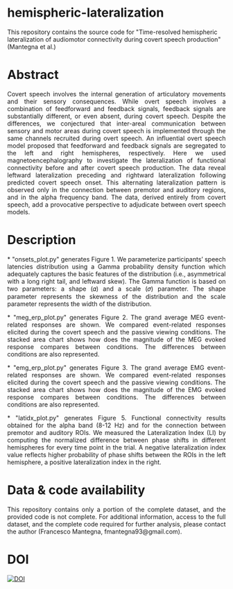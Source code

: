 # hemispheric-lateralization
This repository contains the source code for "Time-resolved hemispheric lateralization of audiomotor connectivity during covert speech production" (Mantegna et al.)

# Abstract

<p align="justify"> Covert speech involves the internal generation of articulatory movements and their sensory consequences. While overt speech involves a combination of feedforward and feedback signals, feedback signals are substantially different, or even absent, during covert speech. Despite the differences, we conjectured that inter-areal communication between sensory and motor areas during covert speech is implemented through the same channels recruited during overt speech. An influential overt speech model proposed that feedforward and feedback signals are segregated to the left and right hemispheres, respectively. Here we used magnetoencephalography to investigate the lateralization of functional connectivity before and after covert speech production. The data reveal leftward lateralization preceding and rightward lateralization following predicted covert speech onset. This alternating lateralization pattern is observed only in the connection between premotor and auditory regions, and in the alpha frequency band. The data, derived entirely from covert speech, add a provocative perspective to adjudicate between overt speech models. </p>

# Description

<p align="justify"> * "onsets_plot.py" generates Figure 1. We parameterize participants’ speech latencies distribution using a Gamma probability density function which adequately captures the basic features of the distribution (i.e., asymmetrical with a long right tail, and leftward skew). The Gamma function is based on two parameters: a shape (𝛼) and a scale (𝜎) parameter. The shape parameter represents the skewness of the distribution and the scale parameter represents the width of the distribution. </p>
<p align="justify"> * "meg_erp_plot.py" generates Figure 2. The grand average MEG event-related responses are shown. We compared event-related responses elicited during the covert speech and the passive viewing conditions. The stacked area chart shows how does the magnitude of the MEG evoked response compares between conditions. The differences between conditions are also represented. </p> 
<p align="justify"> * "emg_erp_plot.py" generates Figure 3. The grand average EMG event-related responses are shown. We compared event-related responses elicited during the covert speech and the passive viewing conditions. The stacked area chart shows how does the magnitude of the EMG evoked response compares between conditions. The differences between conditions are also represented. </p>
<p align="justify"> * "latidx_plot.py" generates Figure 5. Functional connectivity results obtained for the alpha band (8-12 Hz) and for the connection between premotor and auditory ROIs. We measured the Lateralization Index (LI) by computing the normalized difference between phase shifts in different hemispheres for every time point in the trial. A negative lateralization index value reflects higher probability of phase shifts between the ROIs in the left hemisphere, a positive lateralization index in the right. </p>


# Data & code availability

<p align="justify"> This repository contains only a portion of the complete dataset, and the provided code is not complete. For additional information, access to the full dataset, and the complete code required for further analysis, please contact the author (Francesco Mantegna, fmantegna93@gmail.com). </p>

# DOI

[![DOI](https://zenodo.org/badge/840644183.svg)](https://zenodo.org/doi/10.5281/zenodo.13292069)
